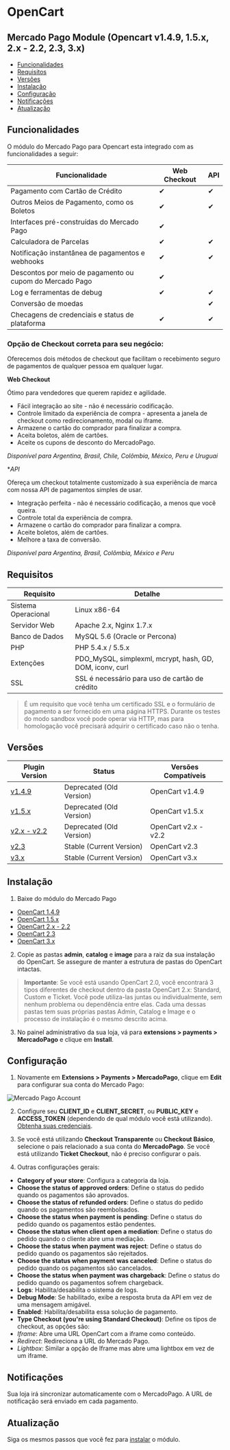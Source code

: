 # OpenCart

## Mercado Pago Module (Opencart v1.4.9, 1.5.x, 2.x - 2.2, 2.3, 3.x)

* [Funcionalidades](#bookmark_Funcionalidades)
* [Requisitos](#bookmark_Requisitos)
* [Versões](#bookmark_Versões)
* [Instalação](#bookmark_Instalação)
* [Configuração](#bookmark_Configuração)
* [Notificações](#bookmark_Notificações)
* [Atualização](#bookmark_Atualização)

## Funcionalidades

O módulo do Mercado Pago para Opencart esta integrado com as funcionalidades a seguir:

| Funcionalidade                                            | Web Checkout      | API                     |
|---------------------------------------------------------- |-------------------|-------------------------|
| Pagamento com Cartão de Crédito                           | ✔                 | ✔                       |
| Outros Meios de Pagamento, como os Boletos                | ✔                 | ✔                       |
| Interfaces pré-construídas do Mercado Pago                | ✔                 |                         |
| Calculadora de Parcelas                                   | ✔                 | ✔                       |
| Notificação instantânea de pagamentos e webhooks          | ✔                 | ✔                       |
| Descontos por meio de pagamento ou cupom do Mercado Pago  | ✔                 |                         |
| Log e ferramentas de debug                                | ✔                 | ✔                       |
| Conversão de moedas                                       |                   | ✔                       |
| Checagens de credenciais e status de plataforma           | ✔                 | ✔                       |


### Opção de Checkout correta para seu negócio:

Oferecemos dois métodos de checkout que facilitam o recebimento seguro de pagamentos de qualquer pessoa em qualquer lugar.

**Web Checkout**

Ótimo para vendedores que querem rapidez e agilidade.

* Fácil integração ao site - não é necessário codificação.
* Controle limitado da experiência de compra - apresenta a janela de checkout como redirecionamento, modal ou iframe.
* Armazene o cartão do comprador para finalizar a compra.
* Aceita boletos, além de cartões.
* Aceite os cupons de desconto do MercadoPago.

*Disponível para Argentina, Brasil, Chile, Colômbia, México, Peru e Uruguai*

**API*

Ofereça um checkout totalmente customizado à sua experiência de marca com nossa API de pagamentos simples de usar.

* Integração perfeita - não é necessário codificação, a menos que você queira.
* Controle total da experiência de compra.
* Armazene o cartão do comprador para finalizar a compra.
* Aceite boletos, além de cartões.
* Melhore a taxa de conversão.

*Disponível para Argentina, Brasil, Colômbia, México e Peru*


## Requisitos

| Requisito                 | Detalhe                                                   |
|---------------------------|-----------------------------------------------------------|
| Sistema Operacional       | Linux x86-64                                              |
| Servidor Web              | Apache 2.x, Nginx 1.7.x                                   |
| Banco de Dados            | MySQL 5.6 (Oracle or Percona)                             |
| PHP                       | PHP 5.4.x / 5.5.x                                         |
| Extenções                 | PDO_MySQL, simplexml, mcrypt, hash, GD, DOM, iconv, curl  |
| SSL                       | SSL é necessário para uso de cartão de crédito            |

>É um requisito que você tenha um certificado SSL e o formulário de pagamento a ser fornecido em uma página HTTPS. Durante os testes do modo sandbox você pode operar via HTTP, mas para homologação você precisará adquirir o certificado caso não o tenha.


## Versões

| Plugin Version                                                                          | Status                    | Versões Compatíveis   |
|-----------------------------------------------------------------------------------------|---------------------------|-----------------------|
| [v1.4.9](https://github.com/mercadopago/cart-opencart/tree/master/v1.4.9)               | Deprecated (Old Version)  | OpenCart v1.4.9       |
| [v1.5.x](https://github.com/mercadopago/cart-opencart/tree/master/v1.5.x)               | Deprecated (Old Version)  | OpenCart v1.5.x       |
| [v2.x - v2.2](https://github.com/mercadopago/cart-opencart/tree/master/v2.x%20-%202.2)  | Deprecated (Old Version)  | OpenCart v2.x - v2.2  |
| [v2.3](https://github.com/mercadopago/cart-opencart/tree/master/v2.3)                   | Stable (Current Version)  | OpenCart v2.3         |
| [v3.x](https://github.com/mercadopago/cart-opencart/tree/master/v3.x)                   | Stable (Current Version)  | OpenCart v3.x         |


## Instalação

1. Baixe do módulo do Mercado Pago

  * [OpenCart 1.4.9](https://github.com/mercadopago/cart-opencart/tree/master/v1.4.9)
  * [OpenCart 1.5.x](https://github.com/mercadopago/cart-opencart/tree/master/v1.5.x)
  * [OpenCart 2.x - 2.2](https://github.com/mercadopago/cart-opencart/tree/master/v2.x%20-%202.2)
  * [OpenCart 2.3](https://github.com/mercadopago/cart-opencart/tree/master/v2.3)
  * [OpenCart 3.x](https://github.com/mercadopago/cart-opencart/tree/master/v3.x)

2. Copie as pastas **admin**, **catalog** e **image** para a raiz da sua instalação do OpenCart. Se assegure de manter a estrutura de pastas do OpenCart intactas.

> **Importante**: Se você está usando OpenCart 2.0, você encontrará 3 tipos diferentes de checkout dentro da pasta OpenCart 2.x: Standard, Custom e Ticket. Você pode utiliza-las juntas ou individualmente, sem nenhum problema ou dependência entre elas. Cada uma dessas pastas tem suas próprias pastas Admin, Catalog e Image e o processo de instalação é o mesmo descrito acima.

3. No painel administrativo da sua loja, vá para **extensions > payments > MercadoPago** e clique em **Install**.


## Configuração

1. Novamente em **Extensions > Payments > MercadoPago**, clique em **Edit** para configurar sua conta do Mercado Pago:

 ![Mercado Pago Account](/images/opencart_mpaccount.png)

2.  Configure seu **CLIENT_ID** e **CLIENT_SECRET**, ou **PUBLIC_KEY** e **ACCESS_TOKEN** (dependendo de qual módulo você está utilizando). [Obtenha suas credenciais](https://www.mercadopago.com/mlb/account/credentials).
  
3. Se você está utilizando **Checkout Transparente** ou **Checkout Básico**, selecione o pais relacionado a sua conta do **MercadoPago**. Se você está utilizando **Ticket Checkout**, não é preciso configurar o país.

4. Outras configurações gerais:

  * **Category of your store**: Configura a categoria da loja.
  * **Choose the status of approved orders**: Define o status do pedido quando os pagamentos são aprovados.
  * **Choose the status of refunded orders**: Define o status do pedido quando os pagamentos são reembolsados.
  * **Choose the status when payment is pending**: Define o status do pedido quando os pagamentos estão pendentes.
  * **Choose the status when client open a mediation**: Define o status do pedido quando o cliente abre uma mediação.
  * **Choose the status when payment was reject**: Define o status do pedido quando os pagamentos são rejeitados.
  * **Choose the status when payment was canceled**: Define o status do pedido quando os pagamentos são cancelados.
  * **Choose the status when payment was chargeback**: Define o status do pedido quando os pagamentos sofrem chargeback.
  * **Logs**: Habilita/desabilita o sistema de logs.
  * **Debug Mode**: Se habilitado, exibe a resposta bruta da API em vez de uma mensagem amigável.
  * **Enabled**: Habilita/desabilita essa solução de pagamento.
  * **Type Checkout (you're using Standard Checkout)**: Define os tipos de checkout, as opções são:
  *  *Iframe*: Abre uma URL OpenCart com a iframe como conteúdo.
  *  *Redirect*: Redireciona a URL do Mercado Pago.
  *  *Lightbox*: Similar a opção de Iframe mas abre uma lightbox em vez de um iframe.


## Notificações

Sua loja irá sincronizar automaticamente com o MercadoPago. A URL de notificação será enviado em cada pagamento.


## Atualização

Siga os mesmos passos que você fez para [instalar](#bookmark_Instalação) o módulo.
